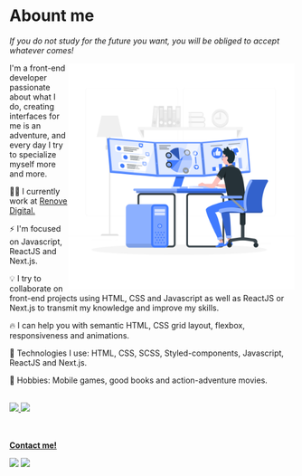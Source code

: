 # Abount me

*If you do not study for the future you want, you will be obliged to accept whatever comes!*
<br>

<img src="./images/hero.svg" align="right" width="400" height="400" />

I'm a front-end developer passionate about what I do, creating interfaces for me is an adventure, and every day I try to specialize myself more and more.
</br>

👨‍💻 I currently work at <a href="https://renovedigital.com.br" target="_blank">Renove Digital.</a>

⚡ I'm focused on Javascript, ReactJS and Next.js.

💡 I try to collaborate on front-end projects using HTML, CSS and Javascript as well as ReactJS or Next.js to transmit my knowledge and improve my skills.

🔥 I can help you with semantic HTML, CSS grid layout, flexbox, responsiveness and animations.

🚀 Technologies I use: HTML, CSS, SCSS, Styled-components, Javascript, ReactJS and Next.js.

💬 Hobbies: Mobile games, good books and action-adventure movies.

<br/>

 <div>
  <a href="https://github.com/ewertonbn">
  <img height="170em" src="https://github-readme-stats.vercel.app/api?username=ewertonbn&show_icons=true&theme=tokyonight&include_all_commits=true&count_private=true"/>
  <img height="170em" src="https://github-readme-stats.vercel.app/api/top-langs/?username=ewertonbn&layout=compact&langs_count=16&theme=tokyonight"/>
</div>

<br/><br/>
  <strong>Contact me!</strong>
 <p align="left">
  <a href="https://www.linkedin.com/in/ewertonbn" target="_blank" alt="LinkedIn"><img src="https://img.shields.io/badge/-LinkedIn-blue?style=flat-square&logo=Linkedin&logoColor=white&link=https://www.linkedin.com/in/ewertonbn"></a>  
  <a href="mailto:ewertonbn.dev@gmail.com" alt="Email"><img src="https://img.shields.io/badge/-Gmail-c14438?style=flat-square&logo=Gmail&logoColor=white&link=mailto:ewertonbn.dev@gmail.com"></a>  
  </p>
</p>

</p>
